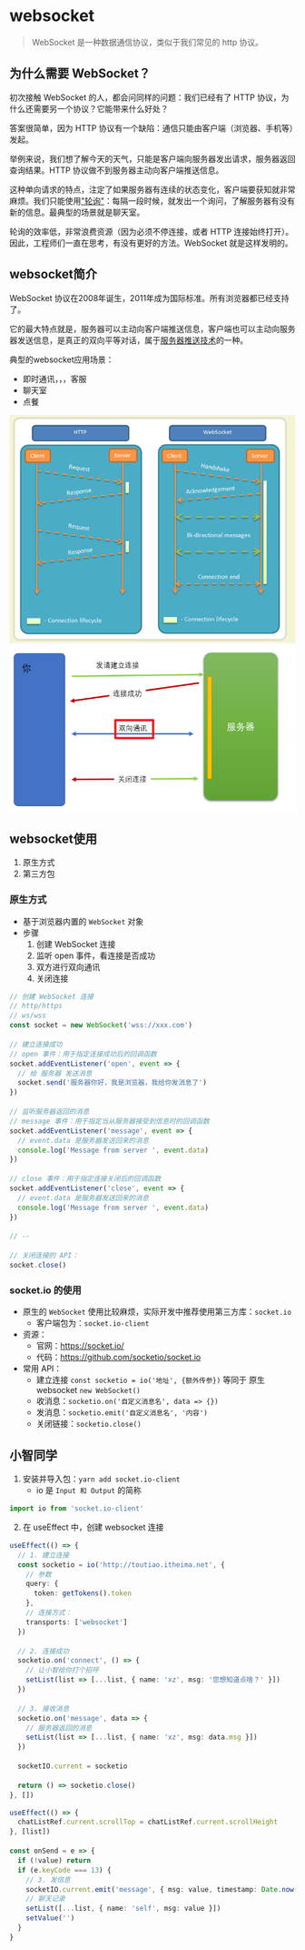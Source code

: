 # websocket

> WebSocket 是一种数据通信协议，类似于我们常见的 http 协议。

## 为什么需要 WebSocket？

初次接触 WebSocket 的人，都会问同样的问题：我们已经有了 HTTP 协议，为什么还需要另一个协议？它能带来什么好处？

答案很简单，因为 HTTP 协议有一个缺陷：通信只能由客户端（浏览器、手机等）发起。

举例来说，我们想了解今天的天气，只能是客户端向服务器发出请求，服务器返回查询结果。HTTP 协议做不到服务器主动向客户端推送信息。

这种单向请求的特点，注定了如果服务器有连续的状态变化，客户端要获知就非常麻烦。我们只能使用["轮询"](https://www.pubnub.com/blog/2014-12-01-http-long-polling/)：每隔一段时候，就发出一个询问，了解服务器有没有新的信息。最典型的场景就是聊天室。

轮询的效率低，非常浪费资源（因为必须不停连接，或者 HTTP 连接始终打开）。因此，工程师们一直在思考，有没有更好的方法。WebSocket 就是这样发明的。

## websocket简介

WebSocket 协议在2008年诞生，2011年成为国际标准。所有浏览器都已经支持了。

它的最大特点就是，服务器可以主动向客户端推送信息，客户端也可以主动向服务器发送信息，是真正的双向平等对话，属于[服务器推送技术](https://en.wikipedia.org/wiki/Push_technology)的一种。

典型的websocket应用场景：

+ 即时通讯，，，客服
+ 聊天室 
+ 点餐

![image-20201121170006970](images/image-20201121170006970.png)
![image-20201121170200163](images/image-20201121170200163.png)

## websocket使用

1. 原生方式
2. 第三方包

### 原生方式

- 基于浏览器内置的 `WebSocket` 对象
- 步骤
  1. 创建 WebSocket 连接
  2. 监听 open 事件，看连接是否成功
  3. 双方进行双向通讯
  4. 关闭连接

```js
// 创建 WebSocket 连接
// http/https
// ws/wss
const socket = new WebSocket('wss://xxx.com')

// 建立连接成功
// open 事件：用于指定连接成功后的回调函数
socket.addEventListener('open', event => {
  // 给 服务器 发送消息
  socket.send('服务器你好，我是浏览器，我给你发消息了')
})

// 监听服务器返回的消息
// message 事件：用于指定当从服务器接受到信息时的回调函数
socket.addEventListener('message', event => {
  // event.data 是服务器发送回来的消息
  console.log('Message from server ', event.data)
})

// close 事件：用于指定连接关闭后的回调函数
socket.addEventListener('close', event => {
  // event.data 是服务器发送回来的消息
  console.log('Message from server ', event.data)
})

// --

// 关闭连接的 API：
socket.close()
```

### socket.io 的使用 

- 原生的 `WebSocket` 使用比较麻烦，实际开发中推荐使用第三方库：`socket.io`
  - 客户端包为：`socket.io-client`
- 资源：
  - 官网：https://socket.io/
  - 代码：https://github.com/socketio/socket.io
- 常用 API：
  - 建立连接 `const socketio = io('地址', {额外传参})` 等同于 原生websocket `new WebSocket()`
  - 收消息：`socketio.on('自定义消息名', data => {})`
  - 发消息：`socketio.emit('自定义消息名', '内容')`
  - 关闭链接：`socketio.close()`

## 小智同学

1. 安装并导入包：`yarn add socket.io-client`
   - io 是 `Input 和 Output` 的简称

```ts
import io from 'socket.io-client'
```

2. 在 useEffect 中，创建 websocket 连接

```ts
useEffect(() => {
  // 1. 建立连接
  const socketio = io('http://toutiao.itheima.net', {
    // 参数
    query: {
      token: getTokens().token
    },
    // 连接方式：
    transports: ['websocket']
  })

  // 2. 连接成功
  socketio.on('connect', () => {
    // 让小智给你打个招呼
    setList(list => [...list, { name: 'xz', msg: '您想知道点啥？' }])
  })

  // 3. 接收消息
  socketio.on('message', data => {
    // 服务器返回的消息
    setList(list => [...list, { name: 'xz', msg: data.msg }])
  })

  socketIO.current = socketio

  return () => socketio.close()
}, [])
```

```ts
useEffect(() => {
  chatListRef.current.scrollTop = chatListRef.current.scrollHeight
}, [list])

const onSend = e => {
  if (!value) return
  if (e.keyCode === 13) {
    // 3. 发信息
    socketIO.current.emit('message', { msg: value, timestamp: Date.now() })
    // 聊天记录
    setList([...list, { name: 'self', msg: value }])
    setValue('')
  }
}
```
